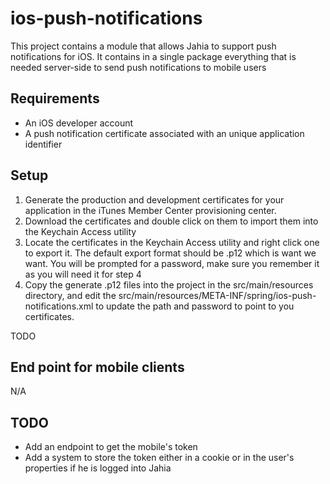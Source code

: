 # ios-push-notifications

This project contains a module that allows Jahia to support push notifications for iOS. It contains in a single package
everything that is needed server-side to send push notifications to mobile users

## Requirements
- An iOS developer account
- A push notification certificate associated with an unique application identifier

## Setup

1. Generate the production and development certificates for your application in the iTunes Member Center provisioning center.
2. Download the certificates and double click on them to import them into the Keychain Access utility
3. Locate the certificates in the Keychain Access utility and right click one to export it. The default export format should be .p12 which is want we want. You will be prompted for a password, make sure you remember it as you will need it for step 4
4. Copy the generate .p12 files into the project in the src/main/resources directory, and edit the src/main/resources/META-INF/spring/ios-push-notifications.xml to update the path and password to point to you certificates.

TODO

## End point for mobile clients

N/A

## TODO

- Add an endpoint to get the mobile's token
- Add a system to store the token either in a cookie or in the user's properties if he is logged into Jahia

